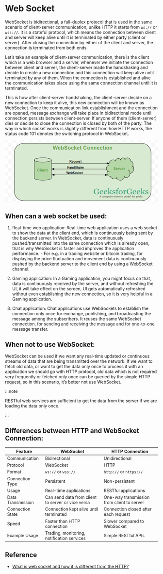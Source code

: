 # Web Socket

WebSocket is bidirectional, a full-duplex protocol that is used in the same scenario of client-server communication, unlike HTTP it starts from `ws://` or `wss://`. It is a stateful protocol, which means the connection between client and server will keep alive until it is terminated by either party (client or server). After closing the connection by either of the client and server, the connection is terminated from both ends. 

Let’s take an example of client-server communication, there is the client which is a web browser and a server, whenever we initiate the connection between client and server, the client-server made the handshaking and decide to create a new connection and this connection will keep alive until terminated by any of them. When the connection is established and alive the communication takes place using the same connection channel until it is terminated. 

This is how after client-server handshaking, the client-server decide on a new connection to keep it alive, this new connection will be known as WebSocket. Once the communication link establishment and the connection are opened, message exchange will take place in bidirectional mode until connection persists between client-server. If anyone of them (client-server) dies or decide to close the connection is closed by both of the party. The way in which socket works is slightly different from how HTTP works, the status code 101 denotes the switching protocol in WebSocket. 

![](images/WebSocket-Connection.png)

## When can a web socket be used: 

  1. Real-time web application: Real-time web application uses a web socket to show the data at the client end, which is continuously being sent by the backend server. In WebSocket, data is continuously pushed/transmitted into the same connection which is already open, that is why WebSocket is faster and improves the application performance. 
    - For e.g. in a trading website or bitcoin trading, for displaying the price fluctuation and movement data is continuously pushed by the backend server to the client end by using a WebSocket channel.
 
  1. Gaming application: In a Gaming application, you might focus on that, data is continuously received by the server, and without refreshing the UI, it will take effect on the screen, UI gets automatically refreshed without even establishing the new connection, so it is very helpful in a Gaming application.
 
  1. Chat application: Chat applications use WebSockets to establish the connection only once for exchange, publishing, and broadcasting the message among the subscribers. It reuses the same WebSocket connection, for sending and receiving the message and for one-to-one message transfer.

## When not to use WebSocket: 

WebSocket can be used if we want any real-time updated or continuous streams of data that are being transmitted over the network. If we want to fetch old data, or want to get the data only once to process it with an application we should go with HTTP protocol, old data which is not required very frequently or fetched only once can be queried by the simple HTTP request, so in this scenario, it’s better not use WebSocket.

:::note

RESTful web services are sufficient to get the data from the server if we are loading the data only once. 

:::

## Differences between HTTP and WebSocket Connection: 

| Feature          | WebSocket                                   | HTTP Connection                              |
|------------------|---------------------------------------------|----------------------------------------------|
| Communication    | Bidirectional                               | Unidirectional                               |
| Protocol         | WebSocket                                   | HTTP                                         |
| Format           | `ws://` or `wss://`                         | `http://` or `https://`                      |
| Connection Type  | Persistent                                  | Non-persistent                               |
| Usage            | Real-time applications                      | RESTful applications                         |
| Data Transmission| Can send data from client to server or vice versa| One-way transmission from client to server |
| Connection State | Connection kept alive until terminated      | Connection closed after each request         |
| Speed            | Faster than HTTP connection                 | Slower compared to WebSocket                 |
| Example Usage    | Trading, monitoring, notification services  | Simple RESTful APIs                          |


## Reference

* [What is web socket and how it is different from the HTTP?](https://www.geeksforgeeks.org/what-is-web-socket-and-how-it-is-different-from-the-http/)